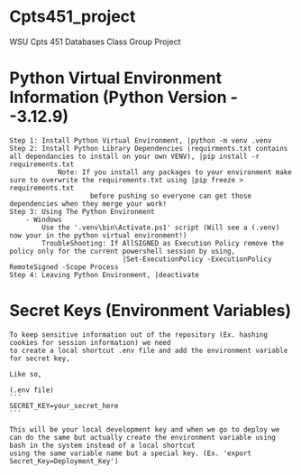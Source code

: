 # Cpts451_project
WSU Cpts 451 Databases Class Group Project


# Python Virtual Environment Information (Python Version --3.12.9)
    Step 1: Install Python Virtual Environment, |python -m venv .venv
    Step 2: Install Python Library Dependencies (requirments.txt contains all dependancies to install on your own VENV), |pip install -r requirements.txt
                Note: If you install any packages to your environment make sure to overwrite the requirements.txt using |pip freeze > requirements.txt
                        before pushing so everyone can get those dependencies when they merge your work!
    Step 3: Using The Python Environment
        - Windows
            Use the '.venv\bin\Activate.ps1' script (Will see a (.venv) now your in the python virtual environment!)
            TroubleShooting: If AllSIGNED as Execution Policy remove the policy only for the current powershell session by using,
                                |Set-ExecutionPolicy -ExecutionPolicy RemoteSigned -Scope Process
    Step 4: Leaving Python Environment, |deactivate

# Secret Keys (Environment Variables)
    To keep sensitive information out of the repository (Ex. hashing cookies for session information) we need 
    to create a local shortcut .env file and add the environment variable for secret key,
    
    Like so,
    
    (.env file)
    ```
    SECRET_KEY=your_secret_here
    ```

    This will be your local development key and when we go to deploy we can do the same but actually create the environment variable using bash in the system instead of a local shortcut
    using the same variable name but a special key. (Ex. 'export Secret_Key=Deployment_Key')
